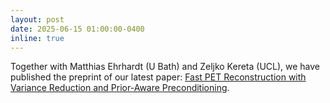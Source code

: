 ```yaml
---
layout: post
date: 2025-06-15 01:00:00-0400
inline: true
---
```


Together with Matthias Ehrhardt (U Bath) and Zeljko Kereta (UCL), we have published the preprint of our latest paper:
[Fast PET Reconstruction with Variance Reduction and Prior-Aware Preconditioning](https://arxiv.org/abs/2506.04976).
